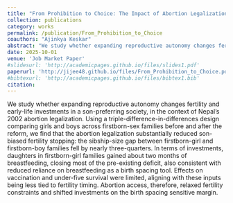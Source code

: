 ```yaml
---
title: "From Prohibition to Choice: The Impact of Abortion Legalization on Fertility and Child Investments in Nepal"
collection: publications
category: works
permalink: /publication/From_Prohibition_to_Choice
coauthors: "Ajinkya Keskar"
abstract: "We study whether expanding reproductive autonomy changes fertility and early-life investments in a son-preferring society, in the context of Nepal’s 2002 abortion legalization. Using a triple-difference-in-differences design comparing girls and boys across firstborn-sex families before and after the reform, we find that the abortion legalization substantially reduced son-biased fertility stopping: the sibship-size gap between firstborn-girl and firstborn-boy families fell by nearly three-quarters. In terms of investments, daughters in firstborn-girl families gained about two months of breastfeeding, closing most of the pre-existing deficit, also consistent with reduced reliance on breastfeeding as a birth spacing tool. Effects on vaccination and under-five survival were limited, aligning with these inputs being less tied to fertility timing. Abortion access, therefore, relaxed fertility constraints and shifted investments on the birth spacing sensitive margin."
date: 2025-10-01
venue: 'Job Market Paper'
#slidesurl: 'http://academicpages.github.io/files/slides1.pdf'
paperurl: 'http://jijee48.github.io/files/From_Prohibition_to_Choice.pdf'
#bibtexurl: 'http://academicpages.github.io/files/bibtex1.bib'
citation: 
---
```


We study whether expanding reproductive autonomy changes fertility and early-life investments in a son-preferring society, in the context of Nepal’s 2002 abortion legalization. Using a triple-difference-in-differences design comparing girls and boys across firstborn-sex families before and after the reform, we find that the abortion legalization substantially reduced son-biased fertility stopping: the sibship-size gap between firstborn-girl and firstborn-boy families fell by nearly three-quarters. In terms of investments, daughters in firstborn-girl families gained about two months of breastfeeding, closing most of the pre-existing deficit, also consistent with reduced reliance on breastfeeding as a birth spacing tool. Effects on vaccination and under-five survival were limited, aligning with these inputs being less tied to fertility timing. Abortion access, therefore, relaxed fertility constraints and shifted investments on the birth spacing sensitive margin.



















